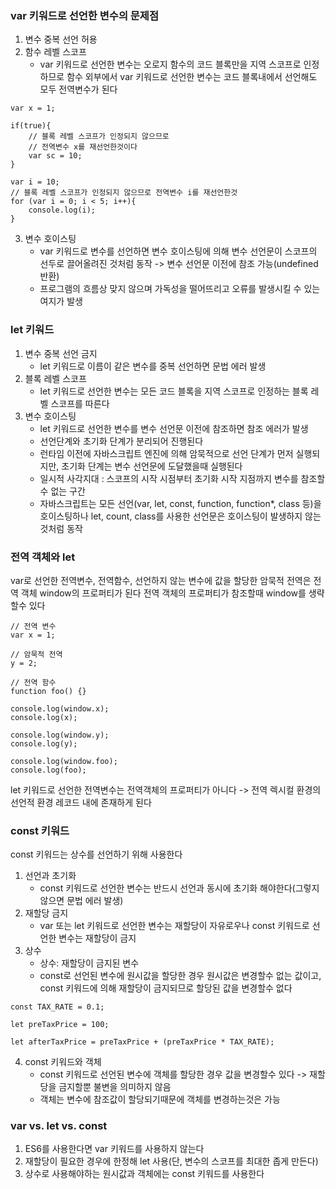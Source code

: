 
### var 키워드로 선언한 변수의 문제점

1. 변수 중복 선언 허용
2. 함수 레벨 스코프
	- var 키워드로 선언한 변수는 오로지 함수의 코드 블록만을 지역 스코프로 인정하므로 함수 외부에서 var 키워드로 선언한 변수는 코드 블록내에서 선언해도 모두 전역변수가 된다

```
var x = 1;

if(true){
	// 블록 레벨 스코프가 인정되지 않으므로
	// 전역변수 x를 재선언한것이다
	var sc = 10;
}

var i = 10;
// 블록 레벨 스코프가 인정되지 않으므로 전역변수 i를 재선언한것
for (var i = 0; i < 5; i++){
	console.log(i);
}
```

3. 변수 호이스팅
	- var 키워드로 변수를 선언하면 변수 호이스팅에 의해 변수 선언문이 스코프의 선두로 끌어올려진 것처럼 동작 -> 변수 선언문 이전에 참조 가능(undefined 반환)
	- 프로그램의 흐름상 맞지 않으며 가독성을 떨어뜨리고 오류를 발생시킬 수 있는 여지가 발생

### let 키워드

1. 변수 중복 선언 금지
	- let 키워드로 이름이 같은 변수를 중복 선언하면 문법 에러 발생
2. 블록 레벨 스코프
	- let 키워드로 선언한 변수는 모든 코드 블록을 지역 스코프로 인정하는 블록 레벨 스코프를 따른다
3. 변수 호이스팅
	- let 키워드로 선언한 변수를 변수 선언문 이전에 참조하면 참조 에러가 발생
	- 선언단계와 초기화 단계가 분리되어 진행된다
	- 런타임 이전에 자바스크립트 엔진에 의해 암묵적으로 선언 단계가 먼저 실행되지만, 초기화 단계는 변수 선언문에 도달했을때 실행된다
	- 일시적 사각지대 : 스코프의 시작 시점부터 초기화 시작 지점까지 변수를 참조할수 없는 구간
	- 자바스크립트는 모든 선언(var, let, const, function, function*, class  등)을 호이스팅하나 let, count, class를 사용한 선언문은 호이스팅이 발생하지 않는것처럼 동작

### 전역 객체와 let

var로 선언한 전역변수, 전역함수, 선언하지 않는 변수에 값을 할당한 암묵적 전역은 전역 객체 window의 프로퍼티가 된다
전역 객체의 프로퍼티가 참조할때 window를 생략할수 있다

```
// 전역 변수
var x = 1;

// 암묵적 전역
y = 2;

// 전역 함수
function foo() {}

console.log(window.x);
console.log(x);

console.log(window.y);
console.log(y);

console.log(window.foo);
console.log(foo);
```

let 키워드로 선언한 전역변수는 전역객체의 프로퍼티가 아니다
-> 전역 렉시컬 환경의 선언적 환경 레코드 내에 존재하게 된다

### const 키워드

const 키워드는 상수를 선언하기 위해 사용한다

1. 선언과 초기화
	- const 키워드로 선언한 변수는 반드시 선언과 동시에 초기화 해야한다(그렇지 않으면 문법 에러 발생)
2. 재할당 금지
	- var 또는 let 키워드로 선언한 변수는 재할당이 자유로우나 const 키워드로 선언한 변수는 재할당이 금지
3. 상수
	- 상수: 재할당이 금지된 변수
	- const로 선언된 변수에 원시값을 할당한 경우 원시값은 변경할수 없는 값이고, const 키워드에 의해 재할당이 금지되므로 할당된 값을 변경할수 없다

```
const TAX_RATE = 0.1;

let preTaxPrice = 100;

let afterTaxPrice = preTaxPrice + (preTaxPrice * TAX_RATE);
```

4. const 키워드와 객체
	- const 키워드로 선언된 변수에 객체를 할당한 경우 값을 변경할수 있다 -> 재할당을 금지할뿐 불변을 의미하지 않음
	- 객체는 변수에 참조값이 할당되기때문에 객체를 변경하는것은 가능

### var vs. let vs. const

1. ES6를 사용한다면 var 키워드를 사용하지 않는다
2. 재할당이 필요한 경우에 한정해 let 사용(단, 변수의 스코프를 최대한 좁게 만든다)
3. 상수로 사용해야하는 원시값과 객체에는 const 키워드를 사용한다

